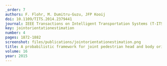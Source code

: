 ```yaml
---
_order: 7
authors: F. Flohr, M. Dumitru-Guzu, JFP Kooij
doi: 10.1109/TITS.2014.2379441
journal: IEEE Transactions on Intelligent Transportation Systems (T-ITS)
key: jointorientationestimation
number: 4
pages: 1872-1882
screenshot: files/publications/jointorientationestimation.png
title: A probabilistic framework for joint pedestrian head and body orientation estimation
volume: 16
year: 2015
---
```


